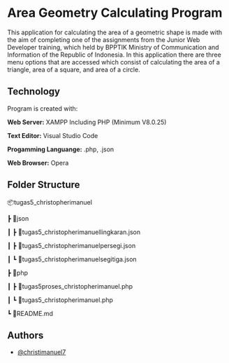 
# Area Geometry Calculating Program

This application for calculating the area of a geometric shape is made with the aim of completing one of the assignments from the Junior Web Developer training, which held by BPPTIK Ministry of Communication and Information of the Republic of Indonesia. In this application there are three menu options that are accessed which consist of calculating the area of a triangle, area of a square, and area of a circle.


## Technology

Program is created with:

**Web Server:** XAMPP Including PHP (Minimum V8.0.25)

**Text Editor:** Visual Studio Code

**Progamming Languange:** .php, .json

**Web Browser:** Opera


## Folder Structure

📦tugas5_christopherimanuel

 ┣ 📂json

 ┃ ┣ 📜tugas5_christopherimanuellingkaran.json

 ┃ ┣ 📜tugas5_christopherimanuelpersegi.json

 ┃ ┗ 📜tugas5_christopherimanuelsegitiga.json

 ┣ 📂php

 ┃ ┣ 📜tugas5proses_christopherimanuel.php

 ┃ ┗ 📜tugas5_christopherimanuel.php

 ┗ 📜README.md
 
## Authors

- [@christimanuel7](https://github.com/christimanuel7)

